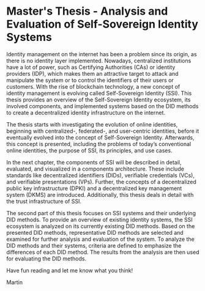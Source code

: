 # Master's Thesis - Analysis and Evaluation of Self-Sovereign Identity Systems

Identity management on the internet has been a problem since its origin, as there is no identity layer implemented. Nowadays, centralized institutions have a lot of power, such as Certifying Authorities (CAs) or identity providers (IDP), which makes them an attractive target to attack and manipulate the system or to control the identifiers of their users or customers. With the rise of blockchain technology, a new concept of identity management is evolving called Self-Sovereign Identity (SSI). This thesis provides an overview of the Self-Sovereign Identity ecosystem, its involved components, and implemented systems based on the DID methods to create a decentralized identity infrastructure on the internet. 

The thesis starts with investigating the evolution of online identities, beginning with centralized-, federated-, and user-centric identities, before it eventually evolved into the concept of Self-Sovereign Identity. Afterwards, this concept is presented, including the problems of today’s conventional online identities, the purpose of SSI, its principles, and use cases.

In the next chapter, the components of SSI will be described in detail, evaluated, and visualized in a components architecture. These include standards like decentralized identifiers (DIDs), verifiable credentials (VCs), and verifiable presentations (VPs). Further, the concepts of a decentralized public key infrastructure (DPKI) and a decentralized key management system (DKMS) are introduced. Additionally, this thesis deals in detail with the trust infrastructure of SSI. 

The second part of this thesis focuses on SSI systems and their underlying DID methods. To provide an overview of existing identity systems, the SSI ecosystem is analyzed on its currently existing DID methods. Based on the presented DID methods, representative DID methods are selected and examined for further analysis and evaluation of the system. To analyze the DID methods and their systems, criteria are defined to emphasize the differences of each DID method. The results from the analysis are then used for evaluating the DID methods. 


Have fun reading and let me know what you think! 

Martin
